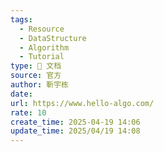 ```yaml
---
tags:
  - Resource
  - DataStructure
  - Algorithm
  - Tutorial
type: 📃 文档
source: 官方
author: 靳宇栋
date: 
url: https://www.hello-algo.com/
rate: 10
create_time: 2025-04-19 14:06
update_time: 2025/04/19 14:08
---
```

